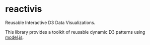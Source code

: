 reactivis
=========

Reusable Interactive D3 Data Visualizations.

This library provides a toolkit of reusable dynamic D3 patterns using [model.js](https://github.com/curran/model).
